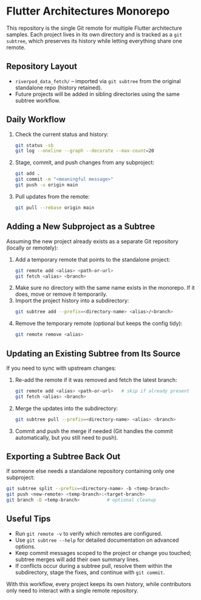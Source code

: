# Flutter Architectures Monorepo

This repository is the single Git remote for multiple Flutter architecture samples. Each project lives in its own directory and is tracked as a `git subtree`, which preserves its history while letting everything share one remote.

## Repository Layout

- `riverpod_data_fetch/` – imported via `git subtree` from the original standalone repo (history retained).
- Future projects will be added in sibling directories using the same subtree workflow.

## Daily Workflow

1. Check the current status and history:
   ```bash
   git status -sb
   git log --oneline --graph --decorate --max-count=20
   ```
2. Stage, commit, and push changes from any subproject:
   ```bash
   git add .
   git commit -m "<meaningful message>"
   git push -u origin main
   ```
3. Pull updates from the remote:
   ```bash
   git pull --rebase origin main
   ```

## Adding a New Subproject as a Subtree

Assuming the new project already exists as a separate Git repository (locally or remotely):

1. Add a temporary remote that points to the standalone project:
   ```bash
   git remote add <alias> <path-or-url>
   git fetch <alias> <branch>
   ```
2. Make sure no directory with the same name exists in the monorepo. If it does, move or remove it temporarily.
3. Import the project history into a subdirectory:
   ```bash
   git subtree add --prefix=<directory-name> <alias>/<branch>
   ```
4. Remove the temporary remote (optional but keeps the config tidy):
   ```bash
   git remote remove <alias>
   ```

## Updating an Existing Subtree from Its Source

If you need to sync with upstream changes:

1. Re-add the remote if it was removed and fetch the latest branch:
   ```bash
   git remote add <alias> <path-or-url>   # skip if already present
   git fetch <alias> <branch>
   ```
2. Merge the updates into the subdirectory:
   ```bash
   git subtree pull --prefix=<directory-name> <alias> <branch>
   ```
3. Commit and push the merge if needed (Git handles the commit automatically, but you still need to push).

## Exporting a Subtree Back Out

If someone else needs a standalone repository containing only one subproject:

```bash
git subtree split --prefix=<directory-name> -b <temp-branch>
git push <new-remote> <temp-branch>:<target-branch>
git branch -D <temp-branch>          # optional cleanup
```

## Useful Tips

- Run `git remote -v` to verify which remotes are configured.
- Use `git subtree --help` for detailed documentation on advanced options.
- Keep commit messages scoped to the project or change you touched; subtree merges will add their own summary lines.
- If conflicts occur during a subtree pull, resolve them within the subdirectory, stage the fixes, and continue with `git commit`.

With this workflow, every project keeps its own history, while contributors only need to interact with a single remote repository.
